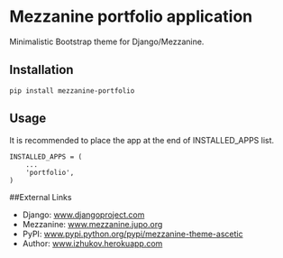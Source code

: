 # Mezzanine portfolio application

Minimalistic Bootstrap theme for Django/Mezzanine.

## Installation

`pip install mezzanine-portfolio`

## Usage

It is recommended to place the app at the end of INSTALLED_APPS list.

    INSTALLED_APPS = (
        ...
        'portfolio',
    )

##External Links

* Django: www.djangoproject.com
* Mezzanine: www.mezzanine.jupo.org
* PyPI: www.pypi.python.org/pypi/mezzanine-theme-ascetic
* Author: www.izhukov.herokuapp.com